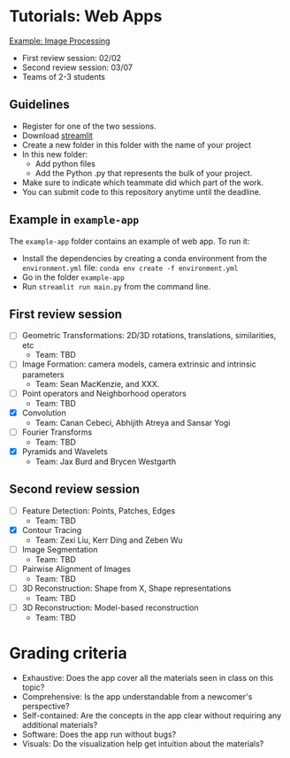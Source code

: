 # Tutorials: Web Apps

[Example: Image Processing](https://share.streamlit.io/aniketwattamwar/image-processing-with-streamlit/main/main.py)

- First review session: 02/02
- Second review session: 03/07
- Teams of 2-3 students

## Guidelines

- Register for one of the two sessions.
- Download [streamlit](https://streamlit.io/)
- Create a new folder in this folder with the name of your project
- In this new folder:
  - Add python files
  - Add the Python .py that represents the bulk of your project.
- Make sure to indicate which teammate did which part of the work.
- You can submit code to this repository anytime until the deadline.

## Example in `example-app`

The `example-app` folder contains an example of web app. To run it:
- Install the dependencies by creating a conda environment from the `environment.yml` file: `conda env create -f environment.yml`
- Go in the folder `example-app`
- Run `streamlit run main.py` from the command line.

## First review session

- [ ] Geometric Transformations: 2D/3D rotations, translations, similarities, etc
  - Team: TBD
- [ ] Image Formation: camera models, camera extrinsic and intrinsic parameters
  - Team: Sean MacKenzie, and XXX.
- [ ] Point operators and Neighborhood operators
  - Team: TBD
- [x] Convolution
  - Team: Canan Cebeci, Abhijith Atreya and Sansar Yogi
- [ ] Fourier Transforms
  - Team: TBD
- [x] Pyramids and Wavelets
  - Team: Jax Burd and Brycen Westgarth


## Second review session

- [ ] Feature Detection: Points, Patches, Edges
  - Team: TBD
- [x] Contour Tracing
  - Team: Zexi Liu, Kerr Ding and Zeben Wu
- [ ] Image Segmentation
  - Team: TBD
- [ ] Pairwise Alignment of Images
  - Team: TBD
- [ ] 3D Reconstruction: Shape from X, Shape representations
  - Team: TBD
- [ ] 3D Reconstruction: Model-based reconstruction
  - Team: TBD

# Grading criteria

- Exhaustive: Does the app cover all the materials seen in class on this topic?
- Comprehensive: Is the app understandable from a newcomer's perspective?
- Self-contained: Are the concepts in the app clear without requiring any additional materials?
- Software: Does the app run without bugs?
- Visuals: Do the visualization help get intuition about the materials?
